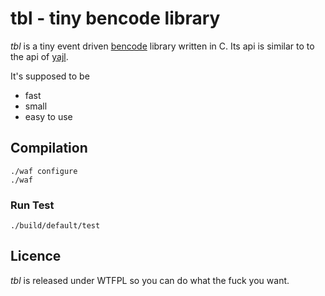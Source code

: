 tbl - tiny bencode library
==========================
*tbl* is a tiny event driven [bencode](http://en.wikipedia.org/wiki/Bencode)
library written in C. Its api is similar to to the api of
[yajl](http://github.com/lloyd/yajl).

It's supposed to be

* fast
* small
* easy to use

Compilation
-----------

	./waf configure
	./waf

### Run Test

	./build/default/test

Licence
-------
*tbl* is released under WTFPL so you can do what the fuck you want.

